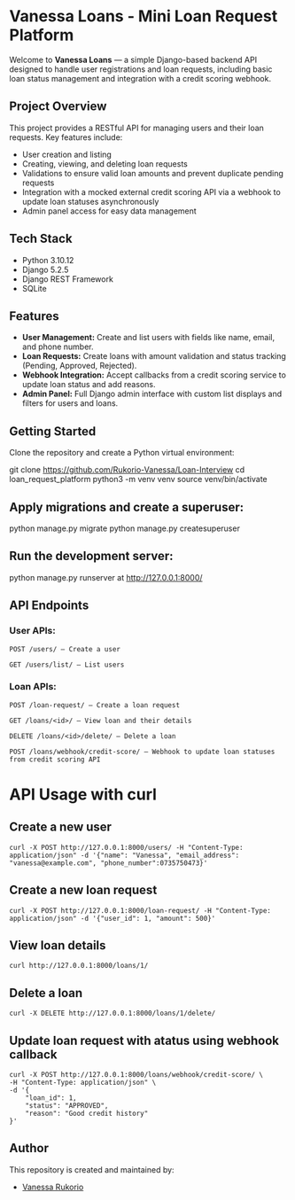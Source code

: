 # Vanessa Loans - Mini Loan Request Platform

Welcome to **Vanessa Loans** — a simple Django-based backend API designed to handle user registrations and loan requests, including basic loan status management and integration with a credit scoring webhook.

## Project Overview

This project provides a RESTful API for managing users and their loan requests. Key features include:

- User creation and listing
- Creating, viewing, and deleting loan requests
- Validations to ensure valid loan amounts and prevent duplicate pending requests
- Integration with a mocked external credit scoring API via a webhook to update loan statuses asynchronously
- Admin panel access for easy data management

## Tech Stack

- Python 3.10.12
- Django 5.2.5
- Django REST Framework
- SQLite 

## Features

- **User Management:** Create and list users with fields like name, email, and phone number.
- **Loan Requests:** Create loans with amount validation and status tracking (Pending, Approved, Rejected).
- **Webhook Integration:** Accept callbacks from a credit scoring service to update loan status and add reasons.
- **Admin Panel:** Full Django admin interface with custom list displays and filters for users and loans.

## Getting Started

Clone the repository and create a Python virtual environment:

git clone https://github.com/Rukorio-Vanessa/Loan-Interview
cd loan_request_platform
python3 -m venv venv
source venv/bin/activate

## Apply migrations and create a superuser:
python manage.py migrate
python manage.py createsuperuser

## Run the development server:
python manage.py runserver at http://127.0.0.1:8000/

## API Endpoints
### User APIs:

    POST /users/ — Create a user

    GET /users/list/ — List users

### Loan APIs:

    POST /loan-request/ — Create a loan request

    GET /loans/<id>/ — View loan and their details

    DELETE /loans/<id>/delete/ — Delete a loan

    POST /loans/webhook/credit-score/ — Webhook to update loan statuses from credit scoring API

# API Usage with curl
## Create a new user
    curl -X POST http://127.0.0.1:8000/users/ -H "Content-Type: application/json" -d '{"name": "Vanessa", "email_address": "vanessa@example.com", "phone_number":0735750473}'

## Create a new loan request
    curl -X POST http://127.0.0.1:8000/loan-request/ -H "Content-Type: application/json" -d '{"user_id": 1, "amount": 500}'

## View loan details
    curl http://127.0.0.1:8000/loans/1/

## Delete a loan
    curl -X DELETE http://127.0.0.1:8000/loans/1/delete/

## Update loan request with atatus using webhook callback
    curl -X POST http://127.0.0.1:8000/loans/webhook/credit-score/ \
    -H "Content-Type: application/json" \
    -d '{
        "loan_id": 1,
        "status": "APPROVED",
        "reason": "Good credit history"
    }'


## Author
This repository is created and maintained by:

- [Vanessa Rukorio](https://github.com/Rukorio-Vanessa)
